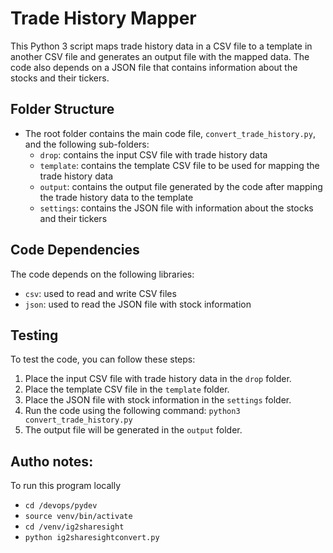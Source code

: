 # Trade History Mapper

This Python 3 script maps trade history data in a CSV file to a template in another CSV file and generates an output file with the mapped data. The code also depends on a JSON file that contains information about the stocks and their tickers.

## Folder Structure
- The root folder contains the main code file, `convert_trade_history.py`, and the following sub-folders:
  - `drop`: contains the input CSV file with trade history data
  - `template`: contains the template CSV file to be used for mapping the trade history data
  - `output`: contains the output file generated by the code after mapping the trade history data to the template
  - `settings`: contains the JSON file with information about the stocks and their tickers
  
## Code Dependencies
The code depends on the following libraries:
- `csv`: used to read and write CSV files
- `json`: used to read the JSON file with stock information

## Testing
To test the code, you can follow these steps:
1. Place the input CSV file with trade history data in the `drop` folder.
2. Place the template CSV file in the `template` folder.
3. Place the JSON file with stock information in the `settings` folder.
4. Run the code using the following command:
`python3 convert_trade_history.py`
5. The output file will be generated in the `output` folder.

## Autho notes:
To run this program locally
- `cd /devops/pydev`
- `source venv/bin/activate`
- `cd /venv/ig2sharesight`
- `python ig2sharesightconvert.py`
